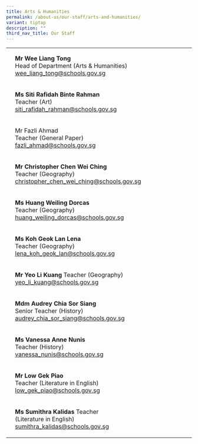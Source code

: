 ```yaml
---
title: Arts & Humanities
permalink: /about-us/our-staff/arts-and-humanities/
variant: tiptap
description: ""
third_nav_title: Our Staff
---
```

<table><tbody><tr><td rowspan="1" colspan="1"><p></p></td><td rowspan="1" colspan="1"><p><strong>Mr Wee Liang Tong</strong><br>Head of Department (Arts &amp; Humanities)<br><a href="mailto:wee_liang_tong@schools.gov.sg" rel="noopener noreferrer nofollow" target="_blank">wee_liang_tong@schools.gov.sg</a></p></td></tr><tr><td rowspan="1" colspan="1"><p></p></td><td rowspan="1" colspan="1"><p><strong>Ms Siti Rafidah Binte Rahman</strong><br>Teacher (Art)<br><a href="mailto:siti_rafidah_rahman@schools.gov.sg" rel="noopener noreferrer nofollow" target="_blank">siti_rafidah_rahman@schools.gov.sg</a></p></td></tr><tr><td rowspan="1" colspan="1"><p></p></td><td rowspan="1" colspan="1"><p>Mr Fazli Ahmad <br>Teacher (General Paper)<br><a href="mailto:fazli_ahmad@schools.gov.sg" rel="noopener noreferrer nofollow" target="_blank">fazli_ahmad@schools.gov.sg</a></p></td></tr><tr><td rowspan="1" colspan="1"><p></p></td><td rowspan="1" colspan="1"><p><strong>Mr Christopher Chen Wei Ching</strong><br>Teacher (Geography)<br><a href="mailto:christopher_chen_wei_ching@schools.gov.sg" rel="noopener noreferrer nofollow" target="_blank">christopher_chen_wei_ching@schools.gov.sg</a></p></td></tr><tr><td rowspan="1" colspan="1"><p></p></td><td rowspan="1" colspan="1"><p><strong>Ms Huang Weiling Dorcas</strong><br>Teacher (Geography)<br><a href="mailto:huang_weiling_dorcas@schools.gov.sg" rel="noopener noreferrer nofollow" target="_blank">huang_weiling_dorcas@schools.gov.sg</a></p></td></tr><tr><td rowspan="1" colspan="1"><p></p></td><td rowspan="1" colspan="1"><p><strong>Ms Koh Geok Lan Lena</strong><br>Teacher (Geography)<br><a href="mailto:lena_koh_geok_lan@schools.gov.sg" rel="noopener noreferrer nofollow" target="_blank">lena_koh_geok_lan@schools.gov.sg</a></p></td></tr><tr><td rowspan="1" colspan="1"><p></p></td><td rowspan="1" colspan="1"><p><strong>Mr Yeo Li Kuang</strong>	Teacher (Geography)	<a href="mailto:yeo_li_kuang@schools.gov.sg" rel="noopener noreferrer nofollow" target="_blank">yeo_li_kuang@schools.gov.sg</a></p></td></tr><tr><td rowspan="1" colspan="1"><p></p></td><td rowspan="1" colspan="1"><p><strong>Mdm Audrey Chia Sor Siang</strong><br>Senior Teacher (History)<br><a href="mailto:audrey_chia_sor_siang@schools.gov.sg" rel="noopener noreferrer nofollow" target="_blank">audrey_chia_sor_siang@schools.gov.sg</a></p></td></tr><tr><td rowspan="1" colspan="1"><p></p></td><td rowspan="1" colspan="1"><p><strong>Ms Vanessa Anne Nunis</strong><br>Teacher (History)<br><a href="mailto:vanessa_nunis@schools.gov.sg" rel="noopener noreferrer nofollow" target="_blank">vanessa_nunis@schools.gov.sg</a></p></td></tr><tr><td rowspan="1" colspan="1"><p></p></td><td rowspan="1" colspan="1"><p><strong>Mr Low Gek Piao</strong><br>Teacher (Literature in English)<br><a href="mailto:low_gek_piao@schools.gov.sg" rel="noopener noreferrer nofollow" target="_blank">low_gek_piao@schools.gov.sg</a></p></td></tr><tr><td rowspan="1" colspan="1"><p></p></td><td rowspan="1" colspan="1"><p><strong>Ms Sumithra Kalidas</strong>	Teacher<br>(Literature in English)<br><a href="mailto:sumithra_kalidas@schools.gov.sg" rel="noopener noreferrer nofollow" target="_blank">sumithra_kalidas@schools.gov.sg</a></p></td></tr></tbody></table><p></p>